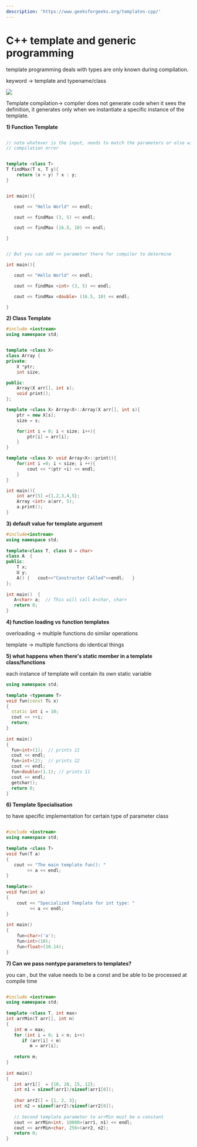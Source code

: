 ```yaml
---
description: 'https://www.geeksforgeeks.org/templates-cpp/'
---
```


# C++ template and generic programming

template programming deals with types are only known during compilation.

keyword -&gt; template and typename/class



![](../../.gitbook/assets/image%20%28158%29.png)

Template compilation-&gt;  compiler does not generate code when it sees the definition, it generates only when we instantiate a specific instance of the template. 



**1\) Function Template**

```cpp

// note whatever is the input, needs to match the parameters or else will have
// compilation error 


template <class T>
T findMax(T x, T y){
	return (x > y) ? x : y;
}


int main(){

   cout << "Hello World" << endl;

   cout << findMax (3, 5) << endl;

   cout << findMax (16.5, 10) << endl;

}


// But you can add <> parameter there for compiler to determine

int main(){

   cout << "Hello World" << endl;

   cout << findMax <int> (3, 5) << endl;

   cout << findMax <double> (16.5, 10) << endl;

}


```

**2\) Class Template**

```cpp
#include <iostream>
using namespace std;


template <class X>
class Array {
private:
	X *ptr;
	int size;

public:
	Array(X arr[], int s);
	void print();
};

template <class X> Array<X>::Array(X arr[], int s){
	ptr = new X[s];
	size = s;

	for(int i = 0; i < size; i++){
		ptr[i] = arr[i];
	}
}

template <class X> void Array<X>::print(){
	for(int i =0; i < size; i ++){
		cout << *(ptr +i) << endl;
	}
}

int main(){
	int arr[5] ={1,2,3,4,5};
	Array <int> a(arr, 5);
	a.print();
}

```

**3\) default value for template argument**

```cpp
#include<iostream> 
using namespace std; 
  
template<class T, class U = char> 
class A  { 
public: 
    T x; 
    U y; 
    A() {   cout<<"Constructor Called"<<endl;   } 
}; 
  
int main()  { 
   A<char> a;  // This will call A<char, char>    
   return 0; 
}
```

**4\) function loading vs function templates**

overloading -&gt; multiple functions do similar operations

template -&gt; multiple functions do identical things

**5\) what happens when there's static member in a template class/functions**

each instance of template will contain its own static variable

```cpp
using namespace std; 
  
template <typename T> 
void fun(const T& x) 
{ 
  static int i = 10; 
  cout << ++i; 
  return; 
} 
  
int main() 
{     
  fun<int>(1);  // prints 11 
  cout << endl; 
  fun<int>(2);  // prints 12 
  cout << endl; 
  fun<double>(1.1); // prints 11 
  cout << endl; 
  getchar(); 
  return 0; 
} 

```

**6\) Template Specialisation**

 to have specific implementation for certain type of parameter class

```cpp

#include <iostream> 
using namespace std; 
  
template <class T> 
void fun(T a) 
{ 
   cout << "The main template fun(): " 
        << a << endl; 
} 
  
template<> 
void fun(int a) 
{ 
    cout << "Specialized Template for int type: "
         << a << endl; 
} 
  
int main() 
{ 
    fun<char>('a'); 
    fun<int>(10); 
    fun<float>(10.14); 
} 

```

**7\) Can we pass nontype parameters to templates?**

you can , but the value needs to be a const and be able to be processed at compile time

```cpp

#include <iostream> 
using namespace std; 
   
template <class T, int max> 
int arrMin(T arr[], int n) 
{ 
   int m = max; 
   for (int i = 0; i < n; i++) 
      if (arr[i] < m) 
         m = arr[i]; 
   
   return m; 
} 
   
int main() 
{ 
   int arr1[]  = {10, 20, 15, 12}; 
   int n1 = sizeof(arr1)/sizeof(arr1[0]); 
   
   char arr2[] = {1, 2, 3}; 
   int n2 = sizeof(arr2)/sizeof(arr2[0]); 
   
   // Second template parameter to arrMin must be a constant 
   cout << arrMin<int, 10000>(arr1, n1) << endl; 
   cout << arrMin<char, 256>(arr2, n2); 
   return 0; 
} 

```



